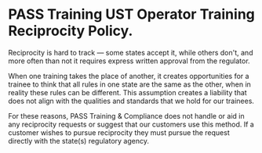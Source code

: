 # PASS Training UST Operator Training Reciprocity Policy.

Reciprocity is hard to track — some states accept it, while others don't, and more often
than not it requires express written approval from the regulator.

When one training takes the place of another, it creates opportunities for a trainee to think that all rules in
one state are the same as the other, when in reality these rules can be different. This assumption creates a liability that
does not align with the qualities and standards that we hold for our trainees.

For these reasons, PASS Training & Compliance does not handle or aid in any reciprocity requests
or suggest that our customers use this method. If a customer wishes to pursue reciprocity they must
 pursue the request directly with the state(s) regulatory agency.
